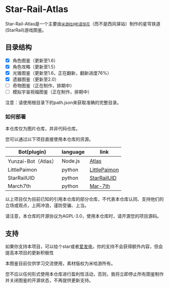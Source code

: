 # Star-Rail-Atlas
Star-Rail-Atlas是一个主要由[`米游社@听语惊花`](https://bbs.mihoyo.com/ys/accountCenter/postList?id=289918413)（而不是西风驿站）制作的星穹铁道(StarRail)游戏图鉴。

## 目录结构
- [x] 角色图鉴（更新至1.6）
- [x] 角色攻略（更新至1.5）
- [x] 光锥图鉴（更新至1.6，正在翻新，翻新进度76%）
- [x] 遗器图鉴（更新至2.0）
- [ ] 奇物图鉴（正在制作，排期中）
- [ ] 模拟宇宙祝福图鉴（正在制作，排期中）

注意：请使用根目录下的path.json来获取准确的完整目录。

### 如何部署

本仓库仅为图片仓库，并非代码仓库。

您可以通过以下项目直接使用本仓库的资源。

| Bot(plugin)         | language | link                                                         |
| ------------------- | -------- | ------------------------------------------------------------ |
| Yunzai-Bot（Atlas） | Node.js  | [Atlas](https://github.com/Nwflower/atlas)                   |
| LittlePaimon        | python   | [LittlePaimon](https://github.com/CMHopeSunshine/LittlePaimon) |
| StarRailUID         | python   | [StarRailUID](https://github.com/qwerdvd/StarRailUID)        |
| March7th            | python   | [Mar-7th](https://github.com/Mar-7th/March7th)               |

以上项目仅为目前已知的引用本仓库的部分仓库，不代表本仓库认同、支持他们的立场或观点，上网冲浪，谨防受骗、上当。

请注意，本仓库的开源协议为AGPL-3.0，使用本仓库时，请开源您的项目源码。

## 支持

如果你支持本项目，可以给个star或者[爱发电](https://afdian.net/a/Nwflower)，你的支持不会获得额外内容，但会提高本项目的更新积极性

本图鉴目前仅供学习交流使用，素材版权为米哈游所有。

您不应以任何形式使用本仓库进行盈利性活动，否则，我将立即停止所有图鉴制作并关闭图鉴的开源状态，不再提供更新支持。